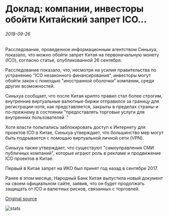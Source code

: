 # Доклад: компании, инвесторы обойти Китайский запрет ICO...

###### 2018-09-26

Расследование, проведенное информационным агентством Синьхуа, показало, что можно обойти запрет Китая на первоначальную монету (ICO), согласно статье, опубликованной 26 сентября.

Расследование показало, что, несмотря на усилия правительства по устранению "ICO незаконного финансирования", инвесторы могут обойти закон с помощью "иностранной оболочки" компании, среди других возможностей.

Синьхуа сообщает, что после Китая крипто правил стал более строгим, внутренние виртуальные валютные биржи отправился за границу для регистрации-хотя, как представляется, закрыты в пределах страны-и по-прежнему в состоянии "предоставлять торговые услуги для внутренних пользователей ."

Хотя власти попытались заблокировать доступ к Интернету для проектов ICO в Китае, Синьхуа утверждает, что большинство мер могут быть подрывается с помощью виртуальной личной сети (VPN).

Синьхуа также утверждает, что существуют "самоуправления СМИ публичных компаний", которые играют роль в рекламе и продвижение ICO проектов в Китае.

Первый в Китае запрет на ИКО был принят год назад в сентябре 2017.

Ранее в этом месяце, Народный Банк Китая выпустила новый документ на своем официальном сайте, заявив, что он будет продолжать защищать от ICO и валютных рисков, связанных с торговлей.

[Original source](https://cointelegraph.com/news/report-companies-investors-circumvent-chinese-ico-ban)

![stats](https://c.statcounter.com/11760860/0/a89fa40b/1/ "stats")